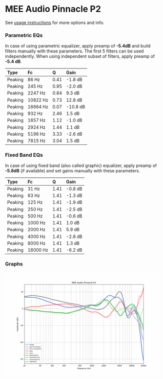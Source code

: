 # MEE Audio Pinnacle P2
See [usage instructions](https://github.com/jaakkopasanen/AutoEq#usage) for more options and info.

### Parametric EQs
In case of using parametric equalizer, apply preamp of **-5.4dB** and build filters manually
with these parameters. The first 5 filters can be used independently.
When using independent subset of filters, apply preamp of **-5.4 dB**.

| Type    | Fc       |    Q | Gain     |
|:--------|:---------|:-----|:---------|
| Peaking | 86 Hz    | 0.41 | -1.8 dB  |
| Peaking | 245 Hz   | 0.95 | -2.0 dB  |
| Peaking | 2247 Hz  | 0.84 | 9.3 dB   |
| Peaking | 10822 Hz | 0.73 | 12.8 dB  |
| Peaking | 16664 Hz | 0.07 | -10.8 dB |
| Peaking | 932 Hz   | 2.46 | 1.5 dB   |
| Peaking | 1657 Hz  | 1.12 | -1.0 dB  |
| Peaking | 2924 Hz  | 1.44 | 1.1 dB   |
| Peaking | 5196 Hz  | 3.33 | -2.6 dB  |
| Peaking | 7815 Hz  | 3.04 | 1.5 dB   |

### Fixed Band EQs
In case of using fixed band (also called graphic) equalizer, apply preamp of **-5.8dB**
(if available) and set gains manually with these parameters.

| Type    | Fc       |    Q | Gain    |
|:--------|:---------|:-----|:--------|
| Peaking | 31 Hz    | 1.41 | -0.8 dB |
| Peaking | 63 Hz    | 1.41 | -1.3 dB |
| Peaking | 125 Hz   | 1.41 | -1.9 dB |
| Peaking | 250 Hz   | 1.41 | -2.5 dB |
| Peaking | 500 Hz   | 1.41 | -0.6 dB |
| Peaking | 1000 Hz  | 1.41 | 1.0 dB  |
| Peaking | 2000 Hz  | 1.41 | 5.9 dB  |
| Peaking | 4000 Hz  | 1.41 | -2.8 dB |
| Peaking | 8000 Hz  | 1.41 | 1.3 dB  |
| Peaking | 16000 Hz | 1.41 | -6.2 dB |

### Graphs
![](./MEE%20Audio%20Pinnacle%20P2.png)